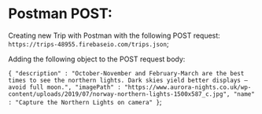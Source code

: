 # Postman POST:

Creating new Trip with Postman with the following POST request: `https://trips-48955.firebaseio.com/trips.json`;

Adding the following object to the POST request body: 

`{
  "description" : "October-November and February-March are the best times to see the northern lights. Dark skies yield better displays – avoid full moon.",
  "imagePath" : "https://www.aurora-nights.co.uk/wp-content/uploads/2019/07/norway-northern-lights-1500x587_c.jpg",
  "name" : "Capture the Northern Lights on camera"
}`;
